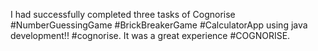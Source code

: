 I had successfully completed three tasks of Cognorise #NumberGuessingGame #BrickBreakerGame #CalculatorApp using java development!! #cognorise. It was a great experience #COGNORISE.
